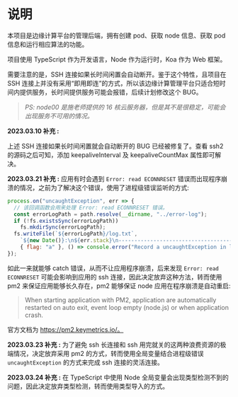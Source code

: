 # 说明

本项目是边缘计算平台的管理后端，拥有创建 pod、获取 node 信息、获取 pod 信息和运行相应算法的功能。

项目使用 TypeScript 作为开发语言，Node 作为运行时，Koa 作为 Web 框架。

需要注意的是，SSH 连接如果长时间闲置会自动断开。鉴于这个特性，且项目在 SSH 连接上并没有采用“即用即连”的方式，所以该边缘计算管理平台只适合短时间内提供服务，长时间提供服务可能会报错，后续计划修改这个 BUG。

> *PS: node00 是施老师提供的 16 核云服务器，但是其不是很稳定，可能会出现服务不可用的情况。*

**2023.03.10 补充 :** 

上述 SSH 连接如果长时间闲置就会自动断开的 BUG 已经被修复了。查看 ssh2 的源码之后可知，添加 keepaliveInterval 及 keepaliveCountMax 属性即可解决。

**2023.03.21 补充 :**
应用有时会遇到 `Error: read ECONNRESET` 错误而出现程序崩溃的情况，之前为了解决这个错误，使用了进程级错误监听的方式:
```javascript
process.on("uncaughtException", err => {
  // 该回调函数会用来处理 Error: read ECONNRESET 错误。
  const errorLogPath = path.resolve(__dirname, "../error-log");
  if (!fs.existsSync(errorLogPath))
    fs.mkdirSync(errorLogPath);
  fs.writeFile(`${errorLogPath}/log.txt`, 
    `${new Date()}:\n${err.stack}\n----------------------------------------------------\n`, 
    { flag: "a" }, () => console.error("Record a uncaughtException in log..."));  
});
```
如此一来就能够 catch 错误，从而不让应用程序崩溃，后来发现 `Error: read ECONNRESET` 可能会影响到应用的 ssh 连接，因此决定放弃这种方法，转而使用 pm2 来保证应用能够长久存在，pm2 能够保证 node 应用在程序崩溃是自动重启: 

> When starting application with PM2, application are automatically restarted on auto exit, event loop empty (node.js) or when application crash.

官方文档为 https://pm2.keymetrics.io/。

**2023.03.23 补充 :**
为了避免 ssh 长连接和 ssh 用完就关的这两种浪费资源的极端情况，决定放弃采用 pm2 的方式，转而使用全局变量结合进程级错误 `uncaughtException` 的方式来完成 ssh 连接的灵活连接。

**2023.03.24 补充 :**
在 TypeScript 中使用 Node 全局变量会出现类型检测不到的问题，因此决定放弃类型检测，转而使用类型导入的方式。